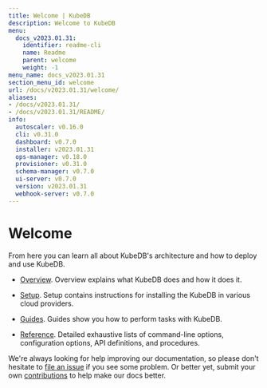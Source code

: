 ```yaml
---
title: Welcome | KubeDB
description: Welcome to KubeDB
menu:
  docs_v2023.01.31:
    identifier: readme-cli
    name: Readme
    parent: welcome
    weight: -1
menu_name: docs_v2023.01.31
section_menu_id: welcome
url: /docs/v2023.01.31/welcome/
aliases:
- /docs/v2023.01.31/
- /docs/v2023.01.31/README/
info:
  autoscaler: v0.16.0
  cli: v0.31.0
  dashboard: v0.7.0
  installer: v2023.01.31
  ops-manager: v0.18.0
  provisioner: v0.31.0
  schema-manager: v0.7.0
  ui-server: v0.7.0
  version: v2023.01.31
  webhook-server: v0.7.0
---
```


# Welcome

From here you can learn all about KubeDB's architecture and how to deploy and use KubeDB.

- [Overview](/docs/v2023.01.31/overview/). Overview explains what KubeDB does and how it does it.

- [Setup](/docs/v2023.01.31/setup/). Setup contains instructions for installing the KubeDB in various cloud providers.

- [Guides](/docs/v2023.01.31/guides/). Guides show you how to perform tasks with KubeDB.

- [Reference](/docs/v2023.01.31/reference/). Detailed exhaustive lists of command-line options, configuration options, API definitions, and procedures.

We're always looking for help improving our documentation, so please don't hesitate to [file an issue](https://github.com/kubedb/project/issues/new) if you see some problem. Or better yet, submit your own [contributions](/docs/v2023.01.31/CONTRIBUTING) to help make our docs better.
